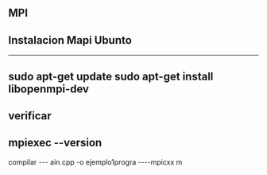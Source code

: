 ## MPI
## Instalacion Mapi Ubunto
-----
sudo apt-get update
sudo apt-get install libopenmpi-dev
-----
verificar
-----
mpiexec --version
-------
compilar
--- ain.cpp -o ejemplo1progra
----mpicxx m
